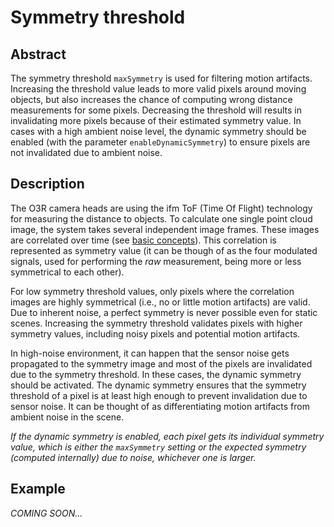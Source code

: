 # Symmetry threshold
## Abstract

The symmetry threshold `maxSymmetry` is used for filtering motion artifacts. Increasing the threshold value leads to more valid pixels around moving objects, but also increases the chance of computing wrong distance measurements for some pixels. Decreasing the threshold will results in invalidating more pixels because of their estimated symmetry value. 
In cases with a high ambient noise level, the dynamic symmetry should be enabled (with the parameter `enableDynamicSymmetry`) to ensure pixels are not invalidated due to ambient noise. 

## Description
The O3R camera heads are using the ifm ToF (Time Of Flight) technology for measuring the distance to objects. To calculate one single point cloud image, the system takes several independent image frames. These images are correlated over time (see [basic concepts](INSERT-LINK)). This correlation is represented as symmetry value (it can be though of as the four modulated signals, used for performing the *raw* measurement, being more or less symmetrical to each other). 

For low symmetry threshold values, only pixels where the correlation images are highly symmetrical (i.e., no or little motion artifacts) are valid. Due to inherent noise, a perfect symmetry is never possible even for static scenes. Increasing the symmetry threshold validates pixels with higher symmetry values, including noisy pixels and potential motion artifacts.

In high-noise environment, it can happen that the sensor noise gets propagated to the symmetry image and most of the pixels are invalidated due to the symmetry threshold. In these cases, the dynamic symmetry should be activated. The dynamic symmetry ensures that the symmetry threshold of a pixel is at least high enough to prevent invalidation due to sensor noise. It can be thought of as differentiating motion artifacts from ambient noise in the scene.

*If the dynamic symmetry is enabled, each pixel gets its individual symmetry value, which is either the `maxSymmetry` setting or the expected symmetry (computed internally) due to noise, whichever one is larger.*

## Example

*COMING SOON...*
